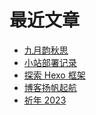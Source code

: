 # 最近文章
<!-- BLOG-POST-LIST:START -->
- [九月韵秋思](https://vayfou.cn/26d0eb49/)
- [小站部署记录](https://vayfou.cn/d342eda4/)
- [探索 Hexo 框架](https://vayfou.cn/9d3d3152/)
- [博客扬帆起航](https://vayfou.cn/af7317c9/)
- [祈年 2023](https://vayfou.cn/1006cd9b/)
<!-- BLOG-POST-LIST:END -->

